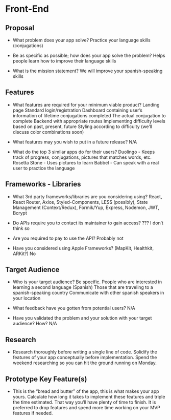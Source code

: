 # Front-End

## Proposal

- What problem does your app solve?
   Practice your language skills (conjugations)


- Be as specific as possible; how does your app solve the problem?
  Helps people learn how to improve their language skills


- What is the mission statement?
  We will improve your spanish-speaking skills
  
## Features

- What features are required for your minimum viable product?
Landing page
Standard login/registration
Dashboard containing user’s information of lifetime conjugations completed
The actual conjugation to complete
Backend with appropriate routes
Implementing difficulty levels based on past, present, future
Styling according to difficulty (we’ll discuss color combinations soon)

- What features may you wish to put in a future release?
	N/A

- What do the top 3 similar apps do for their users?
	Duolingo - Keeps track of progress, conjugations, pictures that matches words, etc.
	Rosetta Stone - Uses pictures to learn
	Babbel - Can speak with a real user to practice the language
	
## Frameworks - Libraries

- What 3rd party frameworks/libraries are you considering using?
React, React Router, Axios, Styled-Components, LESS (possibly), State Management (Context/Redux), Formik/Yup, Express, Nodemon, JWT, Bcrypt

- Do APIs require you to contact its maintainer to gain access?
???
I don’t think so

- Are you required to pay to use the API?
  Probably not

- Have you considered using Apple Frameworks? (MapKit, Healthkit, ARKit?)
No
## Target Audience

- Who is your target audience? Be specific. 
People who are interested in learning a second language (Spanish)
Those that are traveling to a spanish-speaking country
Communicate with other spanish speakers in your location
   

- What feedback have you gotten from potential users?
N/A



- Have you validated the problem and your solution with your target audience? How?
N/A

## Research

- Research thoroughly before writing a single line of code. Solidify the features of your app conceptually before implementation. Spend the weekend researching so you can hit the ground running on Monday.

## Prototype Key Feature(s)

- This is the “bread and butter” of the app, this is what makes your app yours. Calculate how long it takes to implement these features and triple the time estimated. That way you’ll have plenty of time to finish. It is preferred to drop features and spend more time working on your MVP features if needed.

